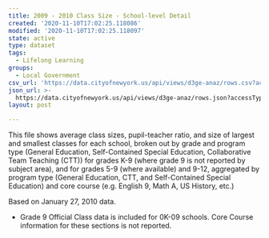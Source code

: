 ```yaml
---
title: 2009 - 2010 Class Size - School-level Detail
created: '2020-11-10T17:02:25.118086'
modified: '2020-11-10T17:02:25.118097'
state: active
type: dataset
tags:
  - Lifelong Learning
groups:
  - Local Government
csv_url: 'https://data.cityofnewyork.us/api/views/d3ge-anaz/rows.csv?accessType=DOWNLOAD'
json_url: >-
  https://data.cityofnewyork.us/api/views/d3ge-anaz/rows.json?accessType=DOWNLOAD
layout: post

---
```

This file shows average class sizes, pupil-teacher ratio, and size of largest and smallest classes for each school, broken out by grade and program type (General Education, Self-Contained Special Education, Collaborative Team Teaching (CTT)) for grades K-9 (where grade 9 is not reported by subject area), and for grades 5-9 (where available) and 9-12, aggregated by program type (General Education, CTT, and Self-Contained Special Education) and core course (e.g. English 9, Math A, US History, etc.)

Based on January 27, 2010 data.
* Grade 9 Official Class data is included for 0K-09 schools. Core Course information for these sections is not reported.
